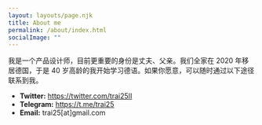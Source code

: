 ```yaml
---
layout: layouts/page.njk
title: About me
permalink: /about/index.html
socialImage: ""
---
```

我是一个产品设计师，目前更重要的身份是丈夫、父亲。我们全家在 2020 年移居德国，于是 40 岁高龄的我开始学习德语。如果你愿意，可以随时通过以下途径联系到我。

* **Twitter:** https://twitter.com/trai25II
* **Telegram:** https://t.me/trai25
* **Email:**  trai25\[at]gmail\.com